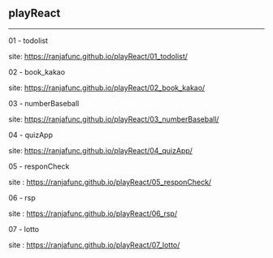 ## playReact

---

01 - todolist

site: https://ranjafunc.github.io/playReact/01_todolist/

02 - book_kakao

site: https://ranjafunc.github.io/playReact/02_book_kakao/

03 - numberBaseball

site: https://ranjafunc.github.io/playReact/03_numberBaseball/

04 - quizApp

site: https://ranjafunc.github.io/playReact/04_quizApp/

05 - responCheck

site : https://ranjafunc.github.io/playReact/05_responCheck/

06 - rsp

site : https://ranjafunc.github.io/playReact/06_rsp/

07 - lotto

site : https://ranjafunc.github.io/playReact/07_lotto/
